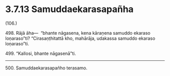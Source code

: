 

# 3.7.13 Samuddaekarasapañha




(106.)

498\. Rājā āha—  “bhante nāgasena, kena kāraṇena samuddo ekaraso loṇaraso”ti? “Cirasaṇṭhitattā kho, mahārāja, udakassa samuddo ekaraso loṇaraso”ti.

499\. “Kallosi, bhante nāgasenā”ti.

---

500\. Samuddaekarasapañho terasamo.





